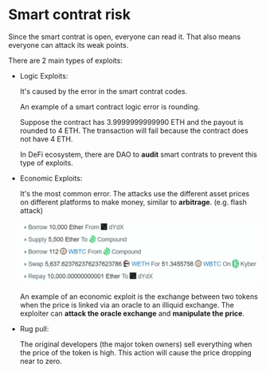 # Smart contrat risk

Since the smart contrat is open, everyone can read it. That also means everyone can attack its weak points.

There are 2 main types of exploits:

- Logic Exploits:

  It's caused by the error in the smart contrat codes.

  An example of a smart contract logic error is rounding.

  Suppose the contract has 3.9999999999990 ETH and the payout is rounded to 4 ETH. The transaction will fail because the contract does not have 4 ETH.

  In DeFi ecosystem, there are DAO to **audit** smart contrats to prevent this type of exploits.

- Economic Exploits:

  It's the most common error. The attacks use the different asset prices on different platforms to make money, similar to **arbitrage**. (e.g. flash attack)

  ![flash-attack](../images/flash-attack.png)

  An example of an economic exploit is the exchange between two tokens when the price is linked via an oracle to an illiquid exchange. The exploiter can **attack the oracle exchange** and **manipulate the price**.

- Rug pull:

  The original developers (the major token owners) sell everything when the price of the token is high. This action will cause the price dropping near to zero.
